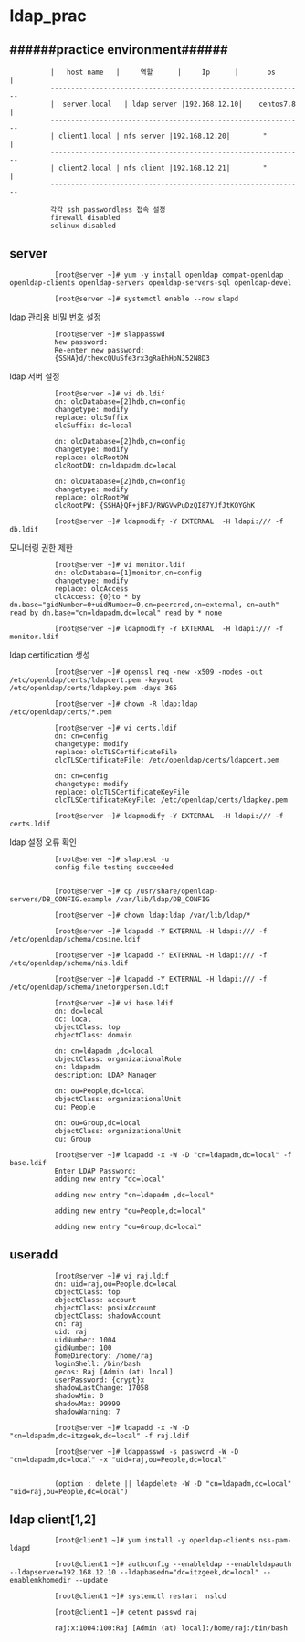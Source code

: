 # ldap_prac

   ######practice environment######
   --------------------------------
   
              |   host name   |     역할	    |     Ip      |       os       |
              --------------------------------------------------------------               
              |  server.local	| ldap server |192.168.12.10|    centos7.8   |
              --------------------------------------------------------------
              | client1.local |	nfs server |192.168.12.20|        "       | 
              --------------------------------------------------------------
              | client2.local |	nfs client |192.168.12.21|        "       |
              --------------------------------------------------------------
              
              각각 ssh passwordless 접속 설정
              firewall disabled
              selinux disabled
 
 server
 ------
              
               [root@server ~]# yum -y install openldap compat-openldap openldap-clients openldap-servers openldap-servers-sql openldap-devel

               [root@server ~]# systemctl enable --now slapd

ldap 관리용 비밀 번호 설정

               [root@server ~]# slappasswd
               New password: 
               Re-enter new password: 
               {SSHA}d/thexcQUuSfe3rx3gRaEhHpNJ52N8D3

ldap 서버 설정

               [root@server ~]# vi db.ldif
               dn: olcDatabase={2}hdb,cn=config
               changetype: modify
               replace: olcSuffix
               olcSuffix: dc=local

               dn: olcDatabase={2}hdb,cn=config
               changetype: modify
               replace: olcRootDN
               olcRootDN: cn=ldapadm,dc=local

               dn: olcDatabase={2}hdb,cn=config
               changetype: modify
               replace: olcRootPW
               olcRootPW: {SSHA}QF+jBFJ/RWGVwPuDzQI87YJfJtKOYGhK

               [root@server ~]# ldapmodify -Y EXTERNAL  -H ldapi:/// -f db.ldif
               
모니터링 권한 제한

               [root@server ~]# vi monitor.ldif
               dn: olcDatabase={1}monitor,cn=config
               changetype: modify
               replace: olcAccess
               olcAccess: {0}to * by dn.base="gidNumber=0+uidNumber=0,cn=peercred,cn=external, cn=auth" read by dn.base="cn=ldapadm,dc=local" read by * none

               [root@server ~]# ldapmodify -Y EXTERNAL  -H ldapi:/// -f monitor.ldif

ldap certification 생성

               [root@server ~]# openssl req -new -x509 -nodes -out /etc/openldap/certs/ldapcert.pem -keyout /etc/openldap/certs/ldapkey.pem -days 365

               [root@server ~]# chown -R ldap:ldap /etc/openldap/certs/*.pem

               [root@server ~]# vi certs.ldif
               dn: cn=config
               changetype: modify
               replace: olcTLSCertificateFile
               olcTLSCertificateFile: /etc/openldap/certs/ldapcert.pem

               dn: cn=config
               changetype: modify
               replace: olcTLSCertificateKeyFile
               olcTLSCertificateKeyFile: /etc/openldap/certs/ldapkey.pem 

               [root@server ~]# ldapmodify -Y EXTERNAL  -H ldapi:/// -f certs.ldif
               
ldap 설정 오류 확인               

               [root@server ~]# slaptest -u
               config file testing succeeded


               [root@server ~]# cp /usr/share/openldap-servers/DB_CONFIG.example /var/lib/ldap/DB_CONFIG
               
               [root@server ~]# chown ldap:ldap /var/lib/ldap/*

               [root@server ~]# ldapadd -Y EXTERNAL -H ldapi:/// -f /etc/openldap/schema/cosine.ldif
               
               [root@server ~]# ldapadd -Y EXTERNAL -H ldapi:/// -f /etc/openldap/schema/nis.ldif 
               
               [root@server ~]# ldapadd -Y EXTERNAL -H ldapi:/// -f /etc/openldap/schema/inetorgperson.ldif
               
               [root@server ~]# vi base.ldif
               dn: dc=local
               dc: local
               objectClass: top
               objectClass: domain

               dn: cn=ldapadm ,dc=local
               objectClass: organizationalRole
               cn: ldapadm
               description: LDAP Manager

               dn: ou=People,dc=local
               objectClass: organizationalUnit
               ou: People

               dn: ou=Group,dc=local
               objectClass: organizationalUnit
               ou: Group

               [root@server ~]# ldapadd -x -W -D "cn=ldapadm,dc=local" -f base.ldif
               Enter LDAP Password: 
               adding new entry "dc=local"

               adding new entry "cn=ldapadm ,dc=local"

               adding new entry "ou=People,dc=local"

               adding new entry "ou=Group,dc=local"
               
               
               
               
               
useradd
-------
               [root@server ~]# vi raj.ldif
               dn: uid=raj,ou=People,dc=local
               objectClass: top
               objectClass: account
               objectClass: posixAccount
               objectClass: shadowAccount
               cn: raj
               uid: raj
               uidNumber: 1004
               gidNumber: 100
               homeDirectory: /home/raj
               loginShell: /bin/bash
               gecos: Raj [Admin (at) local]
               userPassword: {crypt}x
               shadowLastChange: 17058
               shadowMin: 0
               shadowMax: 99999
               shadowWarning: 7
               
               [root@server ~]# ldapadd -x -W -D "cn=ldapadm,dc=itzgeek,dc=local" -f raj.ldif
               
               [root@server ~]# ldappasswd -s password -W -D "cn=ldapadm,dc=local" -x "uid=raj,ou=People,dc=local"
               
               
               (option : delete || ldapdelete -W -D "cn=ldapadm,dc=local" "uid=raj,ou=People,dc=local")

ldap client[1,2]
----------------
               [root@client1 ~]# yum install -y openldap-clients nss-pam-ldapd
               
               [root@client1 ~]# authconfig --enableldap --enableldapauth --ldapserver=192.168.12.10 --ldapbasedn="dc=itzgeek,dc=local" --enablemkhomedir --update
               
               [root@client1 ~]# systemctl restart  nslcd
               
               [root@client1 ~]# getent passwd raj

               raj:x:1004:100:Raj [Admin (at) local]:/home/raj:/bin/bash
               
